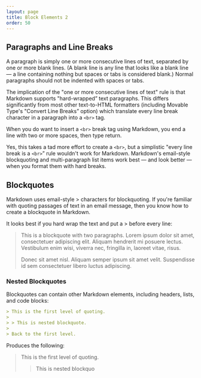 ```yaml
---
layout: page
title: Block Elements 2
order: 50
---
```



## Paragraphs and Line Breaks

A paragraph is simply one or more consecutive lines of text, separated by one or more blank lines. (A blank 
line is any line that looks like a blank line — a line containing nothing but spaces or tabs is 
considered blank.) Normal paragraphs should not be indented with spaces or tabs.

The implication of the "one or more consecutive lines of text" rule is that Markdown supports "hard-wrapped” 
text paragraphs. This differs significantly from most other text-to-HTML formatters (including Movable 
Type's "Convert Line Breaks” option) which translate every line break character in a paragraph into a `<br>` tag.

When you do want to insert a `<br>` break tag using Markdown, you end a line with two or more spaces, then type return.

Yes, this takes a tad more effort to create a `<br>`, but a simplistic "every line break is a `<br>`” rule 
wouldn't work for Markdown. Markdown's email-style blockquoting and multi-paragraph list items work best — 
and look better — when you format them with hard breaks.

## Blockquotes

Markdown uses email-style > characters for blockquoting. If you're familiar with quoting passages of text
in an email message, then you know how to create a blockquote in Markdown.

It looks best if you hard wrap the text and put a > before every line:

> This is a blockquote with two paragraphs. Lorem ipsum dolor sit amet,
> consectetuer adipiscing elit. Aliquam hendrerit mi posuere lectus.
> Vestibulum enim wisi, viverra nec, fringilla in, laoreet vitae, risus.
> 
> Donec sit amet nisl. Aliquam semper ipsum sit amet velit. Suspendisse
> id sem consectetuer libero luctus adipiscing.


### Nested Blockquotes

Blockquotes can contain other Markdown elements, including headers, lists, and code blocks:

```markdown
> This is the first level of quoting.
>
> > This is nested blockquote.
>
> Back to the first level.
```

Produces the following:

> This is the first level of quoting.
>
> > This is nested blockquo
